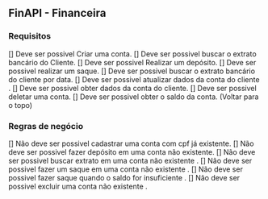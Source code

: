 ## FinAPI - Financeira  
  
### Requisitos 
 
[] Deve ser possivel Criar uma conta.
[] Deve ser possivel buscar o extrato
bancário do Cliente.
[] Deve ser possivel Realizar um depósito.
[] Deve ser possivel realizar um saque.
[] Deve ser possivel buscar o extrato bancário do cliente por data.
[] Deve ser possivel atualizar dados da conta do cliente .
[] Deve ser possivel obter dados da conta do cliente.
[] Deve ser possivel deletar uma conta.
[] Deve ser possivel obter o saldo da conta.
(Voltar para o topo)

### Regras de negócio
[] Não deve ser possivel cadastrar uma conta com cpf já existente.
[] Não deve ser possivel fazer depósito em uma conta não existente.
[] Não deve ser possivel buscar extrato em uma conta não existente .
[] Não deve ser possivel fazer um saque em uma conta não existente .
[] Não deve ser possivel fazer saque quando o saldo for insuficiente .
[] Não deve ser possivel excluir uma conta não existente .